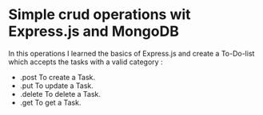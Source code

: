 # Simple crud operations wit Express.js and MongoDB

In this operations I learned the basics of Express.js and create a To-Do-list which accepts the tasks with a valid category :
- .post To create a Task.
- .put To update a Task.
- .delete To delete a Task.
- .get To get a Task.
